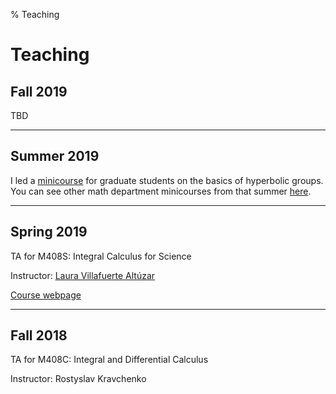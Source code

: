 % Teaching

Teaching
===================

## Fall 2019

TBD

************************

## Summer 2019

I led a [minicourse](teaching/hyperbolic_smc.html) for graduate students on the basics of hyperbolic groups. You can see other math department minicourses from that summer [here](https://web.ma.utexas.edu/users/richard.wong/Minicourses.html).

************************

## Spring 2019

TA for M408S: Integral Calculus for Science

Instructor: [Laura Villafuerte Altúzar](https://sites.google.com/site/lauravillafuertealtuzar030680/)

[Course webpage](https://sites.google.com/site/lauravillafuertealtuzar030680/home/teaching/m408s--52-54)

**************************

## Fall 2018

TA for M408C: Integral and Differential Calculus

Instructor: Rostyslav Kravchenko